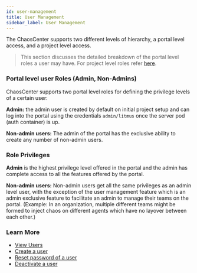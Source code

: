 ```yaml
---
id: user-management
title: User Management
sidebar_label: User Management
---
```


The ChaosCenter supports two different levels of hierarchy, a portal level access, and a project level access.

>This section discusses the detailed breakdown of the portal level roles a user may have. For project level roles refer [here](teaming).

### Portal level user Roles (Admin, Non-Admins)
ChaosCenter supports two portal level roles for defining the privilege levels of a certain user:

**Admin:** the admin user is created by default on initial project setup and can log into the portal using the credentials `admin/litmus` once the server pod (auth container) is up.

**Non-admin users:** The admin of the portal has the exclusive ability to create any number of non-admin users.

### Role Privileges

**Admin** is the highest privilege level offered in the portal and the admin has complete access to all the features offered by the portal.


**Non-admin users:** Non-admin users get all the same privileges as an admin level user, with the exception of the user management feature which is an admin exclusive feature to facilitate an admin to manage their teams on the portal. (Example: In an organization, multiple different teams might be formed to inject chaos on different agents which have no layover between each other.)

### Learn More

- [View Users](../user-guides/view-user)
- [Create a user](../user-guides/create-user)
- [Reset password of a user](../user-guides/reset-password)
- [Deactivate a user](../user-guides/deactivate-user)
